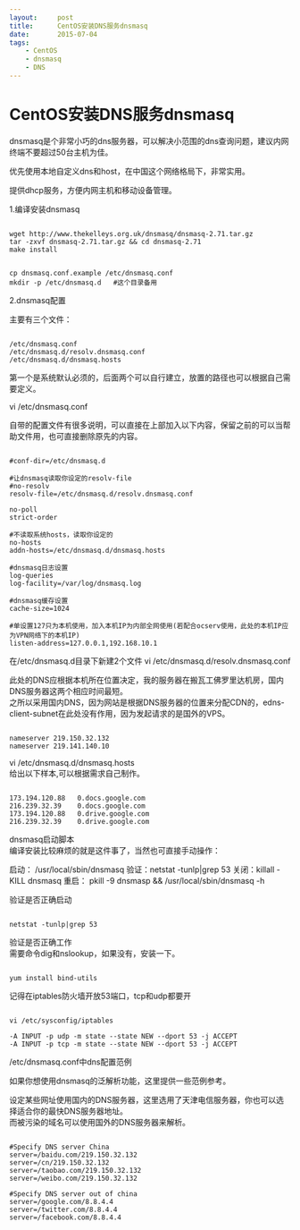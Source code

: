 ```yaml
---
layout:     post
title:      CentOS安装DNS服务dnsmasq
date:       2015-07-04
tags:
    - CentOS
    - dnsmasq
    - DNS
---
```


# CentOS安装DNS服务dnsmasq

dnsmasq是个非常小巧的dns服务器，可以解决小范围的dns查询问题，建议内网终端不要超过50台主机为佳。

优先使用本地自定义dns和host，在中国这个网络格局下，非常实用。

提供dhcp服务，方便内网主机和移动设备管理。

1.编译安装dnsmasq

```

wget http://www.thekelleys.org.uk/dnsmasq/dnsmasq-2.71.tar.gz  
tar -zxvf dnsmasq-2.71.tar.gz && cd dnsmasq-2.71  
make install  

 
cp dnsmasq.conf.example /etc/dnsmasq.conf  
mkdir -p /etc/dnsmasq.d   #这个目录备用

```

2.dnsmasq配置

主要有三个文件：

```

/etc/dnsmasq.conf
/etc/dnsmasq.d/resolv.dnsmasq.conf
/etc/dnsmasq.d/dnsmasq.hosts

```

第一个是系统默认必须的，后面两个可以自行建立，放置的路径也可以根据自己需要定义。

vi /etc/dnsmasq.conf  

自带的配置文件有很多说明，可以直接在上部加入以下内容，保留之前的可以当帮助文件用，也可直接删除原先的内容。

```

#conf-dir=/etc/dnsmasq.d
 
#让dnsmasq读取你设定的resolv-file
#no-resolv
resolv-file=/etc/dnsmasq.d/resolv.dnsmasq.conf
 
no-poll
strict-order
 
#不读取系统hosts，读取你设定的
no-hosts
addn-hosts=/etc/dnsmasq.d/dnsmasq.hosts
 
#dnsmasq日志设置
log-queries
log-facility=/var/log/dnsmasq.log
 
#dnsmasq缓存设置
cache-size=1024
 
#单设置127只为本机使用，加入本机IP为内部全网使用(若配合ocserv使用，此处的本机IP应为VPN网络下的本机IP)
listen-address=127.0.0.1,192.168.10.1

```

在/etc/dnsmasq.d目录下新建2个文件
vi /etc/dnsmasq.d/resolv.dnsmasq.conf

此处的DNS应根据本机所在位置决定，我的服务器在搬瓦工佛罗里达机房，国内DNS服务器这两个相应时间最短。  
之所以采用国内DNS，因为网站是根据DNS服务器的位置来分配CDN的，edns-client-subnet在此处没有作用，因为发起请求的是国外的VPS。

```

nameserver 219.150.32.132
nameserver 219.141.140.10

```

vi /etc/dnsmasq.d/dnsmasq.hosts  
给出以下样本,可以根据需求自己制作。

```

173.194.120.88   0.docs.google.com
216.239.32.39    0.docs.google.com
173.194.120.88   0.drive.google.com
216.239.32.39    0.drive.google.com

```

dnsmasq启动脚本  
编译安装比较麻烦的就是这件事了，当然也可直接手动操作：

启动： /usr/local/sbin/dnsmasq
验证：netstat -tunlp|grep 53
关闭：killall -KILL dnsmasq
重启： pkill -9 dnsmasp && /usr/local/sbin/dnsmasq -h

验证是否正确启动

```

netstat -tunlp|grep 53

```

验证是否正确工作  
需要命令dig和nslookup，如果没有，安装一下。

```

yum install bind-utils

```

记得在iptables防火墙开放53端口，tcp和udp都要开

```

vi /etc/sysconfig/iptables

-A INPUT -p udp -m state --state NEW --dport 53 -j ACCEPT
-A INPUT -p tcp -m state --state NEW --dport 53 -j ACCEPT

```

/etc/dnsmasq.conf中dns配置范例

如果你想使用dnsmasq的泛解析功能，这里提供一些范例参考。

设定某些网址使用国内的DNS服务器，这里选用了天津电信服务器，你也可以选择适合你的最快DNS服务器地址。  
而被污染的域名可以使用国外的DNS服务器来解析。

```

#Specify DNS server China
server=/baidu.com/219.150.32.132
server=/cn/219.150.32.132
server=/taobao.com/219.150.32.132
server=/weibo.com/219.150.32.132

#Specify DNS server out of china
server=/google.com/8.8.4.4
server=/twitter.com/8.8.4.4
server=/facebook.com/8.8.4.4

```







